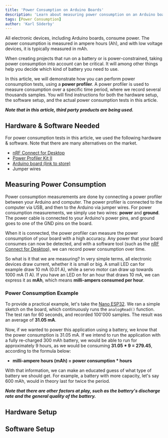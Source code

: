 ```yaml
---
title: 'Power Consumption on Arduino Boards'
description: 'Learn about measuring power consumption on an Arduino board.'
tags: [Power Consumption]
author: 'Karl Söderby'
---
```


All electronic devices, including Arduino boards, consume power. The power consumption is measured in ampere hours (Ah), and with low voltage devices, it is typically measured in mAh.

When creating projects that run on a battery or is power-constrained, taking power consumption into account can be critical. It will among other things help you decide which kind of battery you need to use.

In this article, we will demonstrate how you can perform power consumption tests, using a **power profiler**. A power profiler is used to measure consumption over a specific time period, where we record several thousands samples. You will find instructions for both the hardware setup, the software setup, and the actual power consumption tests in this article.

***Note that in this article, third party products are being used.***

## Hardware & Software Needed

For power consumption tests in this article, we used the following hardware & software. Note that there are many alternatives on the market.

- [nRF Connect for Desktop](https://www.nordicsemi.com/Products/Development-tools/nRF-Connect-for-Desktop/Download)
- [Power Profiler Kit II](https://www.nordicsemi.com/Products/Development-hardware/Power-Profiler-Kit-2)
- [Arduino board (link to store)](https://store.arduino.cc/)
- Jumper wires

## Measuring Power Consumption

Power consumption measurements are done by connecting a power profiler between your Arduino and computer. The power profiler is connected to the computer via USB, and then to the Arduino via jumper wires. For power consumption measurements, we simply use two wires: **power** and **ground**. The power cable is connected to your Arduino's power pins, and ground goes to one of the GND pins on the board.

When it is connected, the power profiler can measure the power consumption of your board with a high accuracy. Any power that your board consumes can now be detected, and with a software tool (such as the [nRF Connect for Desktop](https://www.nordicsemi.com/Products/Development-tools/nRF-Connect-for-Desktop/Download)), we can record power consumption over time.

So what is it that we are measuring? In very simple terms, all electronic devices draw current, whether it is small or big. A small LED can for example draw 10 mA (0.01 A), while a servo motor can draw up towards 1000 mA (1 A). If you have an LED on for an hour that draws 10 mA, we can express it as **mAh**, which means **milli-ampers consumed per hour**.

### Power Consumption Example

To provide a practical example, let's take the [Nano ESP32](). We ran a simple sketch on the board, which continuously runs the `analogRead()` function. The test ran for 60 seconds, and recorded 100'000 samples. The result was an average of **31.05 mA**. 

Now, if we wanted to power this application using a battery, we know that the power consumption is 31.05 mA. If we intend to run the application with a fully re-charged 300 mAh battery, we would be able to run for approximately 9 hours, as we would be consuming **31.05 * 9 = 279.45**, according to the formula below:

- **milli-ampere hours (mAh) = power consumption * hours**

With that information, we can make an educated guess of what type of battery we should get. For example, a battery with more capacity, let's say 600 mAh, would in theory last for twice the period.

***Note that there are other factors at play, such as the battery's discharge rate and the general quality of the battery.***

## Hardware Setup

## Software Setup